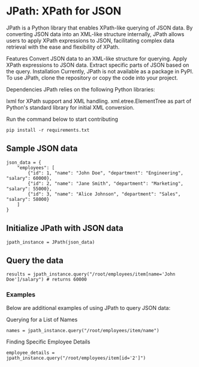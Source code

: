 # JPath: XPath for JSON

JPath is a Python library that enables XPath-like querying of JSON data. By converting JSON data into an XML-like structure internally, JPath allows users to apply XPath expressions to JSON, facilitating complex data retrieval with the ease and flexibility of XPath.

Features
Convert JSON data to an XML-like structure for querying.
Apply XPath expressions to JSON data.
Extract specific parts of JSON based on the query.
Installation
Currently, JPath is not available as a package in PyPI. To use JPath, clone the repository or copy the code into your project.

Dependencies
JPath relies on the following Python libraries:

lxml for XPath support and XML handling.
xml.etree.ElementTree as part of Python's standard library for initial XML conversion.

Run the command below to start contributing
```
pip install -r requirements.txt
```

## Sample JSON data

```
json_data = {
    "employees": [
        {"id": 1, "name": "John Doe", "department": "Engineering", "salary": 60000},
        {"id": 2, "name": "Jane Smith", "department": "Marketing", "salary": 55000},
        {"id": 3, "name": "Alice Johnson", "department": "Sales", "salary": 58000}
    ]
}
```

## Initialize JPath with JSON data
```
jpath_instance = JPath(json_data)
```

## Query the data
```
results = jpath_instance.query("/root/employees/item[name='John Doe']/salary") # returns 60000
```

### Examples
Below are additional examples of using JPath to query JSON data:

Querying for a List of Names
```
names = jpath_instance.query("/root/employees/item/name")
```
Finding Specific Employee Details
```
employee_details = jpath_instance.query("/root/employees/item[id='2']")
```
